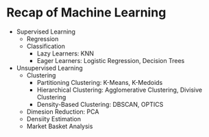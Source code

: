 # Recap of Machine Learning

- Supervised Learning
	- Regression 
	- Classification
		- Lazy Learners: KNN
		- Eager Learners: Logistic Regression, Decision Trees
- Unsupervised Learning
	- Clustering
		- Partitioning Clustering: K-Means, K-Medoids
		- Hierarchical Clustering: Agglomerative Clustering, Divisive Clustering
		- Density-Based Clustering: DBSCAN, OPTICS
	- Dimesion Reduction: PCA
	- Densiity Estimation
	- Market Basket Analysis